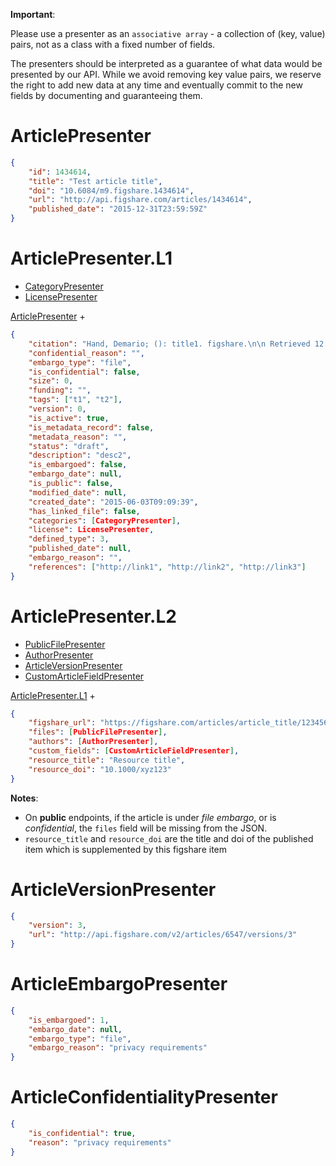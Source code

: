 **Important**:

Please use a presenter as an `associative array` - a collection of (key, value) pairs,
not as a class with a fixed number of fields.

The presenters should be interpreted as a guarantee of what data would be presented by our API.
While we avoid removing key value pairs, we reserve the right to add new data at any time and
eventually commit to the new fields by documenting and guaranteeing them.


# ArticlePresenter

```json
{
    "id": 1434614,
    "title": "Test article title",
    "doi": "10.6084/m9.figshare.1434614",
    "url": "http://api.figshare.com/articles/1434614",
    "published_date": "2015-12-31T23:59:59Z"
}
```


# ArticlePresenter.L1

* [CategoryPresenter](category.md#categorypresenter)
* [LicensePresenter](license.md#licensepresenter)

[ArticlePresenter](article.md#articlepresenter) +
```json
{
    "citation": "Hand, Demario; (): title1. figshare.\n\n Retrieved 12:32, Jun 03, 2015 (GMT)",
    "confidential_reason": "",
    "embargo_type": "file",
    "is_confidential": false,
    "size": 0,
    "funding": "",
    "tags": ["t1", "t2"],
    "version": 0,
    "is_active": true,
    "is_metadata_record": false,
    "metadata_reason": "",
    "status": "draft",
    "description": "desc2",
    "is_embargoed": false,
    "embargo_date": null,
    "is_public": false,
    "modified_date": null,
    "created_date": "2015-06-03T09:09:39",
    "has_linked_file": false,
    "categories": [CategoryPresenter],
    "license": LicensePresenter,
    "defined_type": 3,
    "published_date": null,
    "embargo_reason": "",
    "references": ["http://link1", "http://link2", "http://link3"]
}
```


# ArticlePresenter.L2

* [PublicFilePresenter](file.md#publicfilepresenter)
* [AuthorPresenter](author.md#authorpresenter)
* [ArticleVersionPresenter](article.md#articleversionpresenter)
* [CustomArticleFieldPresenter](custon_field.md#customarticlefieldpresenter)

[ArticlePresenter.L1](article.md#articlepresenterl1) +
```json
{
    "figshare_url": "https://figshare.com/articles/article_title/123456789",
    "files": [PublicFilePresenter],
    "authors": [AuthorPresenter],
    "custom_fields": [CustomArticleFieldPresenter],
    "resource_title": "Resource title",
    "resource_doi": "10.1000/xyz123"
}
```

**Notes**:
* On **public** endpoints, if the article is under *file embargo*, or is *confidential*, the `files` field will be missing from the JSON.
* `resource_title` and `resource_doi` are the title and doi of the published item which is supplemented by this figshare item

# ArticleVersionPresenter

```json
{
    "version": 3,
    "url": "http://api.figshare.com/v2/articles/6547/versions/3"
}
```


# ArticleEmbargoPresenter

```json
{
    "is_embargoed": 1,
    "embargo_date": null,
    "embargo_type": "file",
    "embargo_reason": "privacy requirements"
}
```


# ArticleConfidentialityPresenter

```json
{
    "is_confidential": true,
    "reason": "privacy requirements"
}
```

